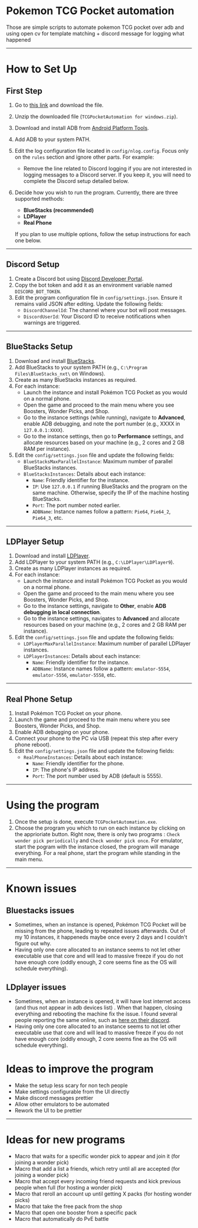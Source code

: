 # Pokemon TCG Pocket automation

Those are simple scripts to automate pokemon TCG pocket over adb and using open cv for template matching + discord message for logging what happened

---

# How to Set Up

## First Step
1. Go to [this link](https://nightly.link/PokemonAutomation/TCGPocketAutomation/workflows/csharp-ci/main/TCGPocketAutomation%20for%20windows.zip) and download the file.
2. Unzip the downloaded file (`TCGPocketAutomation for windows.zip`).
3. Download and install ADB from [Android Platform Tools](https://developer.android.com/tools/releases/platform-tools#downloads).
4. Add ADB to your system PATH.
5. Edit the log configuration file located in `config/nlog.config`. Focus only on the `rules` section and ignore other parts. For example:
   - Remove the line related to Discord logging if you are not interested in logging messages to a Discord server. If you keep it, you will need to complete the Discord setup detailed below.
6. Decide how you wish to run the program. Currently, there are three supported methods:
   - **BlueStacks (recommended)**
   - **LDPlayer**
   - **Real Phone**

   If you plan to use multiple options, follow the setup instructions for each one below.

---

## Discord Setup
1. Create a Discord bot using [Discord Developer Portal](https://discord.com/developers/applications).
2. Copy the bot token and add it as an environment variable named `DISCORD_BOT_TOKEN`.
3. Edit the program configuration file in `config/settings.json`. Ensure it remains valid JSON after editing. Update the following fields:
   - `DiscordChannelId`: The channel where your bot will post messages.
   - `DiscordUserId`: Your Discord ID to receive notifications when warnings are triggered.

---

## BlueStacks Setup
1. Download and install [BlueStacks](https://www.bluestacks.com/fr/index.html).
2. Add BlueStacks to your system PATH (e.g., `C:\Program Files\BlueStacks_nxt\` on Windows).
3. Create as many BlueStacks instances as required.
4. For each instance:
   - Launch the instance and install Pokémon TCG Pocket as you would on a normal phone.
   - Open the game and proceed to the main menu where you see Boosters, Wonder Picks, and Shop.
   - Go to the instance settings (while running), navigate to **Advanced**, enable ADB debugging, and note the port number (e.g., XXXX in `127.0.0.1:XXXX`).
   - Go to the instance settings, then go to **Performance** settings, and allocate resources based on your machine (e.g., 2 cores and 2 GB RAM per instance).
5. Edit the `config/settings.json` file and update the following fields:
   - `BlueStacksMaxParallelInstance`: Maximum number of parallel BlueStacks instances.
   - `BlueStacksInstances`: Details about each instance:
     - `Name`: Friendly identifier for the instance.
     - `IP`: Use `127.0.0.1` if running BlueStacks and the program on the same machine. Otherwise, specify the IP of the machine hosting BlueStacks.
     - `Port`: The port number noted earlier.
     - `ADBName`: Instance names follow a pattern: `Pie64`, `Pie64_2`, `Pie64_3`, etc.

---

## LDPlayer Setup
1. Download and install [LDPlayer](https://en.ldplayer.net/).
2. Add LDPlayer to your system PATH (e.g., `C:\LDPlayer\LDPlayer9`).
3. Create as many LDPlayer instances as required.
4. For each instance:
   - Launch the instance and install Pokémon TCG Pocket as you would on a normal phone.
   - Open the game and proceed to the main menu where you see Boosters, Wonder Picks, and Shop.
   - Go to the instance settings, navigate to **Other**, enable **ADB debugging in local connection**.
   - Go to the instance settings, navigates to **Advanced** and allocate resources based on your machine (e.g., 2 cores and 2 GB RAM per instance).
5. Edit the `config/settings.json` file and update the following fields:
   - `LDPlayerMaxParallelInstance`: Maximum number of parallel LDPlayer instances.
   - `LDPlayerInstances`: Details about each instance:
     - `Name`: Friendly identifier for the instance.
     - `ADBName`: Instance names follow a pattern: `emulator-5554`, `emulator-5556`, `emulator-5558`, etc.

---

## Real Phone Setup
1. Install Pokémon TCG Pocket on your phone.
2. Launch the game and proceed to the main menu where you see Boosters, Wonder Picks, and Shop.
3. Enable ADB debugging on your phone.
4. Connect your phone to the PC via USB (repeat this step after every phone reboot).
5. Edit the `config/settings.json` file and update the following fields:
   - `RealPhoneInstances`: Details about each instance:
     - `Name`: Friendly identifier for the phone.
     - `IP`: The phone's IP address.
     - `Port`: The port number used by ADB (default is 5555).

---

# Using the program

1. Once the setup is done, execute `TCGPocketAutomation.exe`.
2. Choose the program you which to run on each instance by clicking on the apprioriate button. Right now, there is only two programs : `Check wonder pick periodically` and `Check wonder pick once`. For emulator, start the pogram with the instance closed, the program will manage everything. For a real phone, start the program while standing in the main menu.

---

# Known issues

## Bluestacks issues

- Sometimes, when an instance is opened, Pokémon TCG Pocket will be missing from the phone, leading to repeated issues afterwards. Out of my 10 instances, it happeneds maybe once every 2 days and I couldn't figure out why.
- Having only one core allocated to an instance seems to not let other executable use that core and will lead to massive freeze if you do not have enough core (oddly enough, 2 core seems fine as the OS will schedule everything).

## LDplayer issues

- Sometimes, when an instance is opened, it will have lost internet access (and thus not appear in adb devices list)
. When that happen, closing everything and rebooting the machine fix the issue. I found several people reporting the same online, such as [here on their discord](https://discord.com/channels/715095525979848783/864741116653731860/1128566336914735264).
- Having only one core allocated to an instance seems to not let other executable use that core and will lead to massive freeze if you do not have enough core (oddly enough, 2 core seems fine as the OS will schedule everything).

# Ideas to improve the program

- Make the setup less scary for non tech people
- Make settings configurable from the UI directly
- Make discord messages prettier
- Allow other emulators to be automated
- Rework the UI to be prettier

---

# Ideas for new programs

- Macro that waits for a specific wonder pick to appear and join it (for joining a wonder pick)
- Macro that add a list a friends, which retry until all are accepted (for joining a wonder pick)
- Macro that accept every incoming friend requests and kick previous people when full (for hosting a wonder pick)
- Macro that reroll an account up until getting X packs (for hosting wonder picks)
- Macro that take the free pack from the shop
- Macro that open one booster from a specific pack
- Macro that automatically do PvE battle